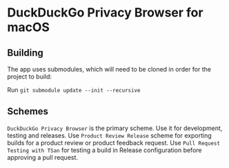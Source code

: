 # DuckDuckGo Privacy Browser for macOS

## Building

The app uses submodules, which will need to be cloned in order for the project to build:

Run `git submodule update --init --recursive`

## Schemes

`DuckDuckGo Privacy Browser` is the primary scheme. Use it for development, testing and releases.
Use `Product Review Release` scheme for exporting builds for a product review or product feedback request.
Use `Pull Request Testing with TSan` for testing a build in Release configuration before approving a pull request.
